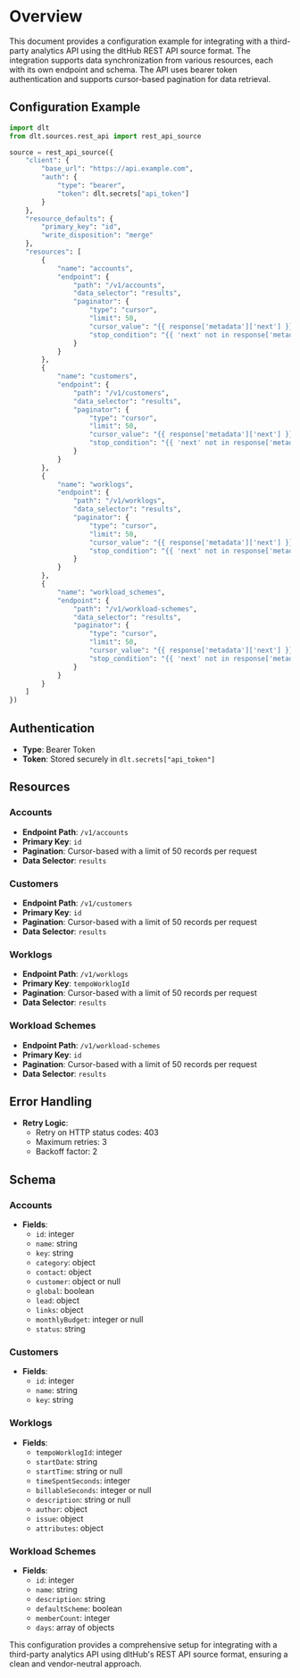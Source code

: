 # Overview

This document provides a configuration example for integrating with a third-party analytics API using the dltHub REST API source format. The integration supports data synchronization from various resources, each with its own endpoint and schema. The API uses bearer token authentication and supports cursor-based pagination for data retrieval.

## Configuration Example

```python
import dlt
from dlt.sources.rest_api import rest_api_source

source = rest_api_source({
    "client": {
        "base_url": "https://api.example.com",
        "auth": {
            "type": "bearer",
            "token": dlt.secrets["api_token"]
        }
    },
    "resource_defaults": {
        "primary_key": "id",
        "write_disposition": "merge"
    },
    "resources": [
        {
            "name": "accounts",
            "endpoint": {
                "path": "/v1/accounts",
                "data_selector": "results",
                "paginator": {
                    "type": "cursor",
                    "limit": 50,
                    "cursor_value": "{{ response['metadata']['next'] }}",
                    "stop_condition": "{{ 'next' not in response['metadata'] }}"
                }
            }
        },
        {
            "name": "customers",
            "endpoint": {
                "path": "/v1/customers",
                "data_selector": "results",
                "paginator": {
                    "type": "cursor",
                    "limit": 50,
                    "cursor_value": "{{ response['metadata']['next'] }}",
                    "stop_condition": "{{ 'next' not in response['metadata'] }}"
                }
            }
        },
        {
            "name": "worklogs",
            "endpoint": {
                "path": "/v1/worklogs",
                "data_selector": "results",
                "paginator": {
                    "type": "cursor",
                    "limit": 50,
                    "cursor_value": "{{ response['metadata']['next'] }}",
                    "stop_condition": "{{ 'next' not in response['metadata'] }}"
                }
            }
        },
        {
            "name": "workload_schemes",
            "endpoint": {
                "path": "/v1/workload-schemes",
                "data_selector": "results",
                "paginator": {
                    "type": "cursor",
                    "limit": 50,
                    "cursor_value": "{{ response['metadata']['next'] }}",
                    "stop_condition": "{{ 'next' not in response['metadata'] }}"
                }
            }
        }
    ]
})
```

## Authentication

- **Type**: Bearer Token
- **Token**: Stored securely in `dlt.secrets["api_token"]`

## Resources

### Accounts
- **Endpoint Path**: `/v1/accounts`
- **Primary Key**: `id`
- **Pagination**: Cursor-based with a limit of 50 records per request
- **Data Selector**: `results`

### Customers
- **Endpoint Path**: `/v1/customers`
- **Primary Key**: `id`
- **Pagination**: Cursor-based with a limit of 50 records per request
- **Data Selector**: `results`

### Worklogs
- **Endpoint Path**: `/v1/worklogs`
- **Primary Key**: `tempoWorklogId`
- **Pagination**: Cursor-based with a limit of 50 records per request
- **Data Selector**: `results`

### Workload Schemes
- **Endpoint Path**: `/v1/workload-schemes`
- **Primary Key**: `id`
- **Pagination**: Cursor-based with a limit of 50 records per request
- **Data Selector**: `results`

## Error Handling

- **Retry Logic**: 
  - Retry on HTTP status codes: 403
  - Maximum retries: 3
  - Backoff factor: 2

## Schema

### Accounts
- **Fields**: 
  - `id`: integer
  - `name`: string
  - `key`: string
  - `category`: object
  - `contact`: object
  - `customer`: object or null
  - `global`: boolean
  - `lead`: object
  - `links`: object
  - `monthlyBudget`: integer or null
  - `status`: string

### Customers
- **Fields**: 
  - `id`: integer
  - `name`: string
  - `key`: string

### Worklogs
- **Fields**: 
  - `tempoWorklogId`: integer
  - `startDate`: string
  - `startTime`: string or null
  - `timeSpentSeconds`: integer
  - `billableSeconds`: integer or null
  - `description`: string or null
  - `author`: object
  - `issue`: object
  - `attributes`: object

### Workload Schemes
- **Fields**: 
  - `id`: integer
  - `name`: string
  - `description`: string
  - `defaultScheme`: boolean
  - `memberCount`: integer
  - `days`: array of objects

This configuration provides a comprehensive setup for integrating with a third-party analytics API using dltHub's REST API source format, ensuring a clean and vendor-neutral approach.
